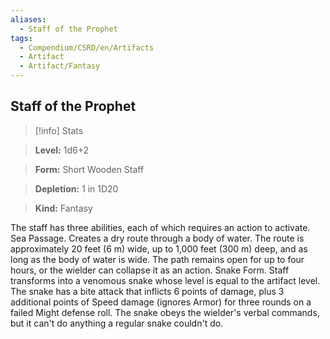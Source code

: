 ```yaml
---
aliases:
  - Staff of the Prophet
tags:
  - Compendium/CSRD/en/Artifacts
  - Artifact
  - Artifact/Fantasy
---
```

  
    
## Staff of the Prophet    
>[!info] Stats    
> **Level:** 1d6+2    
> **Form:** Short Wooden Staff    
> **Depletion:** 1 in 1D20    
> **Kind:** Fantasy  
    
The staff has three abilities, each of which requires an action to activate. Sea Passage. Creates a dry route through a body of water. The route is approximately 20 feet (6 m) wide, up to 1,000 feet (300 m) deep, and as long as the body of water is wide. The path remains open for up to four hours, or the wielder can collapse it as an action. Snake Form. Staff transforms into a venomous snake whose level is equal to the artifact level. The snake has a bite attack that inflicts 6 points of damage, plus 3 additional points of Speed damage (ignores Armor) for three rounds on a failed Might defense roll. The snake obeys the wielder's verbal commands, but it can't do anything a regular snake couldn't do.